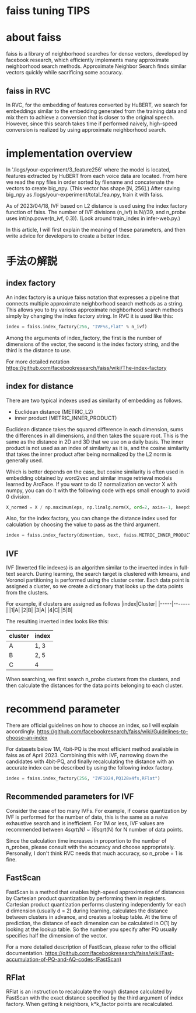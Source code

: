 faiss tuning TIPS
==================
# about faiss
faiss is a library of neighborhood searches for dense vectors, developed by facebook research, which efficiently implements many approximate neighborhood search methods.
Approximate Neighbor Search finds similar vectors quickly while sacrificing some accuracy.

## faiss in RVC
In RVC, for the embedding of features converted by HuBERT, we search for embeddings similar to the embedding generated from the training data and mix them to achieve a conversion that is closer to the original speech. However, since this search takes time if performed naively, high-speed conversion is realized by using approximate neighborhood search.

# implementation overview
In '/logs/your-experiment/3_feature256' where the model is located, features extracted by HuBERT from each voice data are located.
From here we read the npy files in order sorted by filename and concatenate the vectors to create big_npy. (This vector has shape [N, 256].)
After saving big_npy as /logs/your-experiment/total_fea.npy, train it with faiss.

As of 2023/04/18, IVF based on L2 distance is used using the index factory function of faiss.
The number of IVF divisions (n_ivf) is N//39, and n_probe uses int(np.power(n_ivf, 0.3)). (Look around train_index in infer-web.py.)

In this article, I will first explain the meaning of these parameters, and then write advice for developers to create a better index.

# 手法の解説
## index factory
An index factory is a unique faiss notation that expresses a pipeline that connects multiple approximate neighborhood search methods as a string.
This allows you to try various approximate neighborhood search methods simply by changing the index factory string.
In RVC it is used like this:

```python
index = faiss.index_factory(256, "IVF%s,Flat" % n_ivf)
```
Among the arguments of index_factory, the first is the number of dimensions of the vector, the second is the index factory string, and the third is the distance to use.

For more detailed notation
https://github.com/facebookresearch/faiss/wiki/The-index-factory

## index for distance
There are two typical indexes used as similarity of embedding as follows.

- Euclidean distance (METRIC_L2)
- inner product (METRIC_INNER_PRODUCT)

Euclidean distance takes the squared difference in each dimension, sums the differences in all dimensions, and then takes the square root. This is the same as the distance in 2D and 3D that we use on a daily basis.
The inner product is not used as an index of similarity as it is, and the cosine similarity that takes the inner product after being normalized by the L2 norm is generally used.

Which is better depends on the case, but cosine similarity is often used in embedding obtained by word2vec and similar image retrieval models learned by ArcFace. If you want to do l2 normalization on vector X with numpy, you can do it with the following code with eps small enough to avoid 0 division.

```python
X_normed = X / np.maximum(eps, np.linalg.norm(X, ord=2, axis=-1, keepdims=True))
```

Also, for the index factory, you can change the distance index used for calculation by choosing the value to pass as the third argument.

```python
index = faiss.index_factory(dimention, text, faiss.METRIC_INNER_PRODUCT)
```

## IVF
IVF (Inverted file indexes) is an algorithm similar to the inverted index in full-text search.
During learning, the search target is clustered with kmeans, and Voronoi partitioning is performed using the cluster center. Each data point is assigned a cluster, so we create a dictionary that looks up the data points from the clusters.

For example, if clusters are assigned as follows
|index|Cluster|
|-----|-------|
|1|A|
|2|B|
|3|A|
|4|C|
|5|B|

The resulting inverted index looks like this:

|cluster|index|
|-------|-----|
|A|1, 3|
|B|2, 5|
|C|4|

When searching, we first search n_probe clusters from the clusters, and then calculate the distances for the data points belonging to each cluster.

# recommend parameter
There are official guidelines on how to choose an index, so I will explain accordingly.
https://github.com/facebookresearch/faiss/wiki/Guidelines-to-choose-an-index

For datasets below 1M, 4bit-PQ is the most efficient method available in faiss as of April 2023.
Combining this with IVF, narrowing down the candidates with 4bit-PQ, and finally recalculating the distance with an accurate index can be described by using the following index factory.

```python
index = faiss.index_factory(256, "IVF1024,PQ128x4fs,RFlat")
```

## Recommended parameters for IVF
Consider the case of too many IVFs. For example, if coarse quantization by IVF is performed for the number of data, this is the same as a naive exhaustive search and is inefficient.
For 1M or less, IVF values are recommended between 4*sqrt(N) ~ 16*sqrt(N) for N number of data points.

Since the calculation time increases in proportion to the number of n_probes, please consult with the accuracy and choose appropriately. Personally, I don't think RVC needs that much accuracy, so n_probe = 1 is fine.

## FastScan
FastScan is a method that enables high-speed approximation of distances by Cartesian product quantization by performing them in registers.
Cartesian product quantization performs clustering independently for each d dimension (usually d = 2) during learning, calculates the distance between clusters in advance, and creates a lookup table. At the time of prediction, the distance of each dimension can be calculated in O(1) by looking at the lookup table.
So the number you specify after PQ usually specifies half the dimension of the vector.

For a more detailed description of FastScan, please refer to the official documentation.
https://github.com/facebookresearch/faiss/wiki/Fast-accumulation-of-PQ-and-AQ-codes-(FastScan)

## RFlat
RFlat is an instruction to recalculate the rough distance calculated by FastScan with the exact distance specified by the third argument of index factory.
When getting k neighbors, k*k_factor points are recalculated.